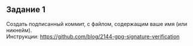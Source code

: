 ## Задание 1

Создать подписанный коммит, с файлом, содержащим ваше имя (или никнейм).  
Инструкции: https://github.com/blog/2144-gpg-signature-verification
